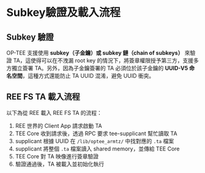# Subkey驗證及載入流程

## Subkey 驗證
OP-TEE 支援使用 **subkey（子金鑰）或 subkey 鏈（chain of subkeys）** 來驗證 TA，這使得可以在不洩漏 root key 的情況下，將簽章權限授予第三方，支援多方獨立簽署 TA。另外，因為子金鑰簽署的 TA 必須位於該子金鑰的 **UUID-V5 命名空間**，這種方式還能防止 TA UUID 混淆，避免 UUID 衝突。

## REE FS TA 載入流程

以下為從 REE 載入 REE FS TA 的流程：

1. REE 世界的 Client App 請求啟動 TA
2. TEE Core 收到請求後，透過 RPC 要求 tee-supplicant 幫忙讀取 TA
3. supplicant 根據 UUID 在 `/lib/optee_armtz/` 中找對應的 `.ta` 檔案
4. supplicant 將整個 `.ta` 檔案讀入 shared memory，並傳給 TEE Core
5. TEE Core 對 TA 映像進行簽章驗證
6. 驗證通過後，TA 被載入並初始化執行
